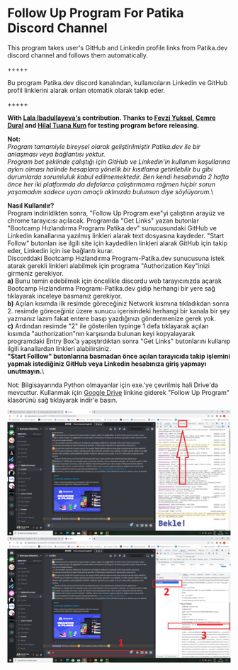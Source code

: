 # Follow Up Program For Patika Discord Channel

This program takes user's GitHub and Linkedin profile links from Patika.dev discord channel and follows them automatically.

+++++

Bu program Patika.dev discord kanalından, kullanıcıların Linkedin ve GitHub profil linklerini alarak onları otomatik olarak takip eder.

+++++

**With [Lala Ibadullayeva's](https://github.com/Lala2398) contribution.
Thanks to [Fevzi Yuksel](https://github.com/FevziYuksel), [Cemre Dural](https://github.com/cemredural) and [Hilal Tuana Kum](https://github.com/hilallkum) for testing program before releasing.**

**Not:**\
*Program tamamiyle bireysel olarak geliştirilmiştir Patika.dev ile bir anlaşması veya bağlantısı yoktur.\
Program bot şeklinde çalıştığı için GitHub ve Linkedin'in kullanım koşullarına aykırı olması halinde hesaplara yönelik bir kısıtlama getirilebilir bu gibi durumlarda sorumluluk kabul edilmemektedir. Ben kendi hesabımda 2 hafta önce her iki platformda da defalarca çalıştırmama rağmen hiçbir sorun yaşamadım sadece uyarı amaçlı aklınızda bulunsun diye söylüyorum.*\\

**Nasıl Kullanılır?**\
Program indirildikten sonra, "Follow Up Program.exe"yi çalıştırın arayüz ve chrome tarayıcısı açılacak. Programda "Get Links" yazan butonlar "Bootcamp Hızlandırma Programı Patika.dev" sunucusundaki GitHub ve Linkedin kanallarına yazılmış linkleri alarak text dosyasına kaydeder. "Start Follow" butonları ise ilgili site için kaydedilen linkleri alarak GitHub için takip eder, Linkedin için ise bağlantı kurar.\
Discorddaki Bootcamp Hızlandırma Programı-Patika.dev sunucusuna istek atarak gerekli linkleri alabilmek için programa "Authorization Key"inizi girmeniz gerekiyor.\
**a)** Bunu temin edebilmek için öncelikle discordu web tarayıcınızda açarak Bootcamp Hızlandırma Programı-Patika.dev gidip herhangi bir yere sağ tıklayarak inceleye basmanız gerekiyor.\
**b)** Açılan kısımda ilk resimde göreceğiniz Network kısmına tıkladıkdan sonra 2. resimde göreceğiniz üzere sunucu içerisindeki herhangi bir kanala bir şey yazmanız lazım fakat entere basıp yazdığınızı göndermenize gerek yok.\
**c)** Ardından resimde "2" ile gösterilen typinge 1 defa tıklayarak açılan kısımda "authorization"nın karşısında bulunan keyi kopyalayarak programdaki Entry Box'a yapıştırdıktan sonra "Get Links" butonlarını kullanıp ilgili kanallardan linkleri alabilirsiniz.\
**"Start Folllow" butonlarına basmadan önce açılan tarayıcıda takip işlemini yapmak istediğiniz GitHub veya Linkedin hesabınıza giriş yapmayı unutmayın.**\\

Not: Bilgisayarında Python olmayanlar için exe.'ye çevrilmiş hali Drive'da mevcuttur. Kullanmak için [Google Drive](https://drive.google.com/drive/folders/1hZsF2VD5sz37u8QR87cdCVR2_K07du08?usp=sharing)  linkine giderek "Follow Up Program" klasörünü sağ tıklayarak indir'e basın.

![Image_1](image_one.png)
![Image_2](image_two.png)
